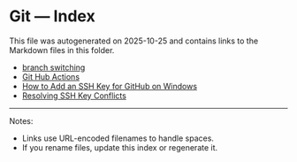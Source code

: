 # Git — Index

This file was autogenerated on 2025-10-25 and contains links to the Markdown files in this folder.

- [branch switching](branch%20switching.md)
- [Git Hub Actions](Git%20Hub%20Actions.md)
- [How to Add an SSH Key for GitHub on Windows](How%20to%20Add%20an%20SSH%20Key%20for%20GitHub%20on%20Windows.md)
- [Resolving SSH Key Conflicts](Resolving%20SSH%20Key%20Conflicts.md)

---

Notes:
- Links use URL-encoded filenames to handle spaces.
- If you rename files, update this index or regenerate it.
